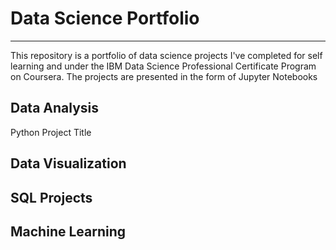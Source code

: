 # Data Science Portfolio 
---

This repository is a portfolio of data science projects I've completed for self learning and under the IBM Data Science Professional Certificate Program on Coursera. The projects are presented in the form of Jupyter Notebooks

## Data Analysis 

Python Project Title




## Data Visualization


## SQL Projects


## Machine Learning



